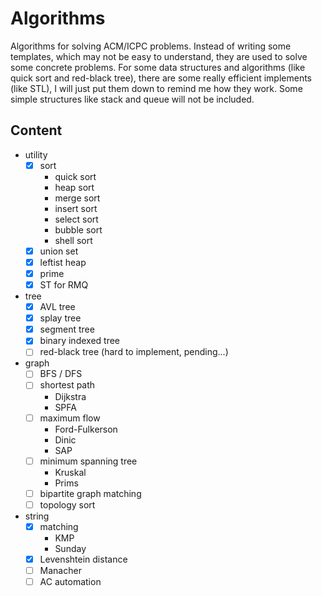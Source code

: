 # Algorithms

Algorithms for solving ACM/ICPC problems. Instead of writing some templates, which may not be easy to understand, they are used to solve some concrete problems. For some data structures and algorithms (like quick sort and red-black tree), there are some really efficient implements (like STL), I will just put them down to remind me how they work. Some simple structures like stack and queue will not be included.

## Content

- utility
    - [x] sort
        - quick sort
        - heap sort
        - merge sort
        - insert sort
        - select sort
        - bubble sort
        - shell sort
    - [x] union set
    - [x] leftist heap
    - [x] prime
    - [x] ST for RMQ
- tree
    - [x] AVL tree
    - [x] splay tree
    - [x] segment tree
    - [x] binary indexed tree
    - [ ] red-black tree (hard to implement, pending...)
- graph
    - [ ] BFS / DFS
    - [ ] shortest path
        - Dijkstra
        - SPFA
    - [ ] maximum flow
        - Ford-Fulkerson
        - Dinic
        - SAP
    - [ ] minimum spanning tree
        - Kruskal
        - Prims
    - [ ] bipartite graph matching
    - [ ] topology sort
- string
    - [x] matching
        - KMP
        - Sunday
    - [x] Levenshtein distance
    - [ ] Manacher
    - [ ] AC automation